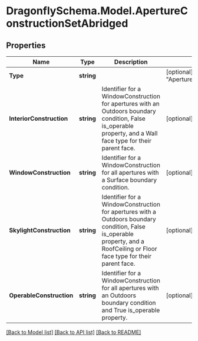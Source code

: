 
# DragonflySchema.Model.ApertureConstructionSetAbridged

## Properties

Name | Type | Description | Notes
------------ | ------------- | ------------- | -------------
**Type** | **string** |  | [optional] [readonly] [default to "ApertureConstructionSetAbridged"]
**InteriorConstruction** | **string** | Identifier for a WindowConstruction for apertures with an Outdoors boundary condition, False is_operable property, and a Wall face type for their parent face. | [optional] 
**WindowConstruction** | **string** | Identifier for a WindowConstruction for all apertures with a Surface boundary condition. | [optional] 
**SkylightConstruction** | **string** | Identifier for a WindowConstruction for apertures with a Outdoors boundary condition, False is_operable property, and a RoofCeiling or Floor face type for their parent face. | [optional] 
**OperableConstruction** | **string** | Identifier for a WindowConstruction for all apertures with an Outdoors boundary condition and True is_operable property. | [optional] 

[[Back to Model list]](../README.md#documentation-for-models)
[[Back to API list]](../README.md#documentation-for-api-endpoints)
[[Back to README]](../README.md)

